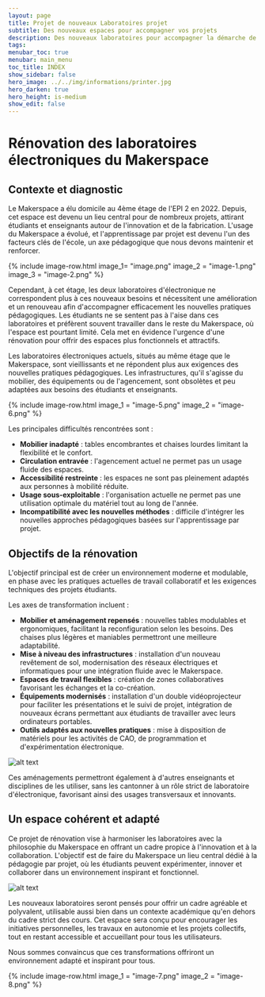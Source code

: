 ```yaml
---
layout: page
title: Projet de nouveaux Laboratoires projet
subtitle: Des nouveaux espaces pour accompagner vos projets
description: Des nouveaux laboratoires pour accompagner la démarche de projet et les nouvelles pédagogies
tags: 
menubar_toc: true
menubar: main_menu
toc_title: INDEX
show_sidebar: false
hero_image: ../../img/informations/printer.jpg
hero_darken: true
hero_height: is-medium
show_edit: false
---
```


# Rénovation des laboratoires électroniques du Makerspace

## Contexte et diagnostic

Le Makerspace a élu domicile au 4ème étage de l'EPI 2 en 2022. Depuis, cet espace est devenu un lieu central pour de nombreux projets, attirant étudiants et enseignants autour de l'innovation et de la fabrication. L'usage du Makerspace a évolué, et l'apprentissage par projet est devenu l'un des facteurs clés de l'école, un axe pédagogique que nous devons maintenir et renforcer.

{% include image-row.html 
image_1= "image.png"
image_2 = "image-1.png"
image_3 = "image-2.png"
%}

Cependant, à cet étage, les deux laboratoires d'électronique ne correspondent plus à ces nouveaux besoins et nécessitent une amélioration et un renouveau afin d'accompagner efficacement les nouvelles pratiques pédagogiques. Les étudiants ne se sentent pas à l'aise dans ces laboratoires et préfèrent souvent travailler dans le reste du Makerspace, où l'espace est pourtant limité. Cela met en évidence l'urgence d'une rénovation pour offrir des espaces plus fonctionnels et attractifs.

Les laboratoires électroniques actuels, situés au même étage que le Makerspace, sont vieillissants et ne répondent plus aux exigences des nouvelles pratiques pédagogiques. Les infrastructures, qu'il s'agisse du mobilier, des équipements ou de l'agencement, sont obsolètes et peu adaptées aux besoins des étudiants et enseignants. 

{% include image-row.html 
image_1 = "image-5.png"
image_2 = "image-6.png"
%}

Les principales difficultés rencontrées sont :

- **Mobilier inadapté** : tables encombrantes et chaises lourdes limitant la flexibilité et le confort.
- **Circulation entravée** : l'agencement actuel ne permet pas un usage fluide des espaces.
- **Accessibilité restreinte** : les espaces ne sont pas pleinement adaptés aux personnes à mobilité réduite.
- **Usage sous-exploitable** : l'organisation actuelle ne permet pas une utilisation optimale du matériel tout au long de l'année.
- **Incompatibilité avec les nouvelles méthodes** : difficile d'intégrer les nouvelles approches pédagogiques basées sur l'apprentissage par projet.

## Objectifs de la rénovation

L'objectif principal est de créer un environnement moderne et modulable, en phase avec les pratiques actuelles de travail collaboratif et les exigences techniques des projets étudiants. 

Les axes de transformation incluent :

- **Mobilier et aménagement repensés** : nouvelles tables modulables et ergonomiques, facilitant la reconfiguration selon les besoins. Des chaises plus légères et maniables permettront une meilleure adaptabilité.
- **Mise à niveau des infrastructures** : installation d'un nouveau revêtement de sol, modernisation des réseaux électriques et informatiques pour une intégration fluide avec le Makerspace.
- **Espaces de travail flexibles** : création de zones collaboratives favorisant les échanges et la co-création.
- **Équipements modernisés** : installation d'un double vidéoprojecteur pour faciliter les présentations et le suivi de projet, intégration de nouveaux écrans permettant aux étudiants de travailler avec leurs ordinateurs portables.
- **Outils adaptés aux nouvelles pratiques** : mise à disposition de matériels pour les activités de CAO, de programmation et d'expérimentation électronique.

![alt text](image-4.png)

Ces aménagements permettront également à d'autres enseignants et disciplines de les utiliser, sans les cantonner à un rôle strict de laboratoire d'électronique, favorisant ainsi des usages transversaux et innovants.

## Un espace cohérent et adapté

Ce projet de rénovation vise à harmoniser les laboratoires avec la philosophie du Makerspace en offrant un cadre propice à l'innovation et à la collaboration. L'objectif est de faire du Makerspace un lieu central dédié à la pédagogie par projet, où les étudiants peuvent expérimenter, innover et collaborer dans un environnement inspirant et fonctionnel. 

![alt text](image-3.png)

Les nouveaux laboratoires seront pensés pour offrir un cadre agréable et polyvalent, utilisable aussi bien dans un contexte académique qu'en dehors du cadre strict des cours. Cet espace sera conçu pour encourager les initiatives personnelles, les travaux en autonomie et les projets collectifs, tout en restant accessible et accueillant pour tous les utilisateurs.

Nous sommes convaincus que ces transformations offriront un environnement adapté et inspirant pour tous.

{% include image-row.html 
image_1 = "image-7.png"
image_2 = "image-8.png"
%}
